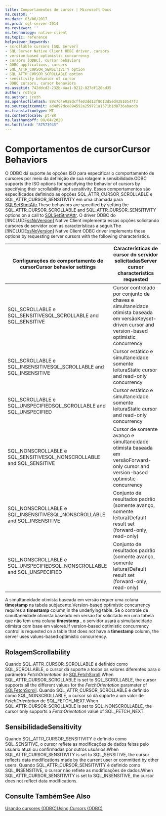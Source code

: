 ```yaml
---
title: Comportamentos de cursor | Microsoft Docs
ms.custom: ''
ms.date: 03/06/2017
ms.prod: sql-server-2014
ms.reviewer: ''
ms.technology: native-client
ms.topic: reference
helpviewer_keywords:
- scrollable cursors [SQL Server]
- SQL Server Native Client ODBC driver, cursors
- version-based optimistic concurrency
- cursors [ODBC], cursor behaviors
- ODBC applications, cursors
- SQL_ATTR_CURSOR_SENSITIVITY option
- SQL_ATTR_CURSOR_SCROLLABLE option
- sensitivity behavior of cursor
- ODBC cursors, cursor behaviors
ms.assetid: 742ddcd2-232b-4aa1-9212-027df120ad35
author: rothja
ms.author: jroth
ms.openlocfilehash: 89c7c4e9a8dcffe03dd12f8013d5ed43810547f3
ms.sourcegitcommit: ad4d92dce894592a259721a1571b1d8736abacdb
ms.translationtype: MT
ms.contentlocale: pt-BR
ms.lasthandoff: 08/04/2020
ms.locfileid: "87573945"
---
```

# <a name="cursor-behaviors"></a><span data-ttu-id="cfa6a-102">Comportamentos de cursor</span><span class="sxs-lookup"><span data-stu-id="cfa6a-102">Cursor Behaviors</span></span>
  <span data-ttu-id="cfa6a-103">O ODBC dá suporte às opções ISO para especificar o comportamento de cursores por meio da definição de sua rolagem e sensibilidade.</span><span class="sxs-lookup"><span data-stu-id="cfa6a-103">ODBC supports the ISO options for specifying the behavior of cursors by specifying their scrollability and sensitivity.</span></span> <span data-ttu-id="cfa6a-104">Esses comportamentos são especificados definindo as opções SQL_ATTR_CURSOR_SCROLLABLE e SQL_ATTR_CURSOR_SENSITIVITY em uma chamada para [SQLSetStmtAttr](../native-client-odbc-api/sqlsetstmtattr.md).</span><span class="sxs-lookup"><span data-stu-id="cfa6a-104">These behaviors are specified by setting the SQL_ATTR_CURSOR_SCROLLABLE and SQL_ATTR_CURSOR_SENSITIVITY options on a call to [SQLSetStmtAttr](../native-client-odbc-api/sqlsetstmtattr.md).</span></span> <span data-ttu-id="cfa6a-105">O driver ODBC do [!INCLUDE[ssNoVersion](../../includes/ssnoversion-md.md)] Native Client implementa essas opções solicitando cursores de servidor com as características a seguir.</span><span class="sxs-lookup"><span data-stu-id="cfa6a-105">The [!INCLUDE[ssNoVersion](../../includes/ssnoversion-md.md)] Native Client ODBC driver implements these options by requesting server cursors with the following characteristics.</span></span>  
  
|<span data-ttu-id="cfa6a-106">Configurações do comportamento de cursor</span><span class="sxs-lookup"><span data-stu-id="cfa6a-106">Cursor behavior settings</span></span>|<span data-ttu-id="cfa6a-107">Características de cursor do servidor solicitadas</span><span class="sxs-lookup"><span data-stu-id="cfa6a-107">Server cursor characteristics requested</span></span>|  
|------------------------------|---------------------------------------------|  
|<span data-ttu-id="cfa6a-108">SQL_SCROLLABLE e SQL_SENSITIVE</span><span class="sxs-lookup"><span data-stu-id="cfa6a-108">SQL_SCROLLABLE and SQL_SENSITIVE</span></span>|<span data-ttu-id="cfa6a-109">Cursor controlado por conjunto de chaves e simultaneidade otimista baseada em versão</span><span class="sxs-lookup"><span data-stu-id="cfa6a-109">Keyset-driven cursor and version-based optimistic concurrency</span></span>|  
|<span data-ttu-id="cfa6a-110">SQL_SCROLLABLE e SQL_INSENSITIVE</span><span class="sxs-lookup"><span data-stu-id="cfa6a-110">SQL_SCROLLABLE and SQL_INSENSITIVE</span></span>|<span data-ttu-id="cfa6a-111">Cursor estático e simultaneidade somente leitura</span><span class="sxs-lookup"><span data-stu-id="cfa6a-111">Static cursor and read-only concurrency</span></span>|  
|<span data-ttu-id="cfa6a-112">SQL_SCROLLABLE e SQL_UNSPECIFIED</span><span class="sxs-lookup"><span data-stu-id="cfa6a-112">SQL_SCROLLABLE and SQL_UNSPECIFIED</span></span>|<span data-ttu-id="cfa6a-113">Cursor estático e simultaneidade somente leitura</span><span class="sxs-lookup"><span data-stu-id="cfa6a-113">Static cursor and read-only concurrency</span></span>|  
|<span data-ttu-id="cfa6a-114">SQL_NONSCROLLABLE e SQL_SENSITIVE</span><span class="sxs-lookup"><span data-stu-id="cfa6a-114">SQL_NONSCROLLABLE and SQL_SENSITIVE</span></span>|<span data-ttu-id="cfa6a-115">Cursor de somente avanço e simultaneidade otimista baseada em versão</span><span class="sxs-lookup"><span data-stu-id="cfa6a-115">Forward-only cursor and version-based optimistic concurrency</span></span>|  
|<span data-ttu-id="cfa6a-116">SQL_NONSCROLLABLE e SQL_INSENSITIVE</span><span class="sxs-lookup"><span data-stu-id="cfa6a-116">SQL_NONSCROLLABLE and SQL_INSENSITIVE</span></span>|<span data-ttu-id="cfa6a-117">Conjunto de resultados padrão (somente avanço, somente leitura)</span><span class="sxs-lookup"><span data-stu-id="cfa6a-117">Default result set (forward-only, read-only)</span></span>|  
|<span data-ttu-id="cfa6a-118">SQL_NONSCROLLABLE e SQL_UNSPECIFIED</span><span class="sxs-lookup"><span data-stu-id="cfa6a-118">SQL_NONSCROLLABLE and SQL_UNSPECIFIED</span></span>|<span data-ttu-id="cfa6a-119">Conjunto de resultados padrão (somente avanço, somente leitura)</span><span class="sxs-lookup"><span data-stu-id="cfa6a-119">Default result set (forward-only, read-only)</span></span>|  
  
 <span data-ttu-id="cfa6a-120">A simultaneidade otimista baseada em versão requer uma coluna **timestamp** na tabela subjacente.</span><span class="sxs-lookup"><span data-stu-id="cfa6a-120">Version-based optimistic concurrency requires a **timestamp** column in the underlying table.</span></span> <span data-ttu-id="cfa6a-121">Se o controle de simultaneidade otimista baseado em versão for solicitado em uma tabela que não tem uma coluna **timestamp** , o servidor usará a simultaneidade otimista com base em valores.</span><span class="sxs-lookup"><span data-stu-id="cfa6a-121">If version-based optimistic concurrency control is requested on a table that does not have a **timestamp** column, the server uses values-based optimistic concurrency.</span></span>  
  
## <a name="scrollability"></a><span data-ttu-id="cfa6a-122">Rolagem</span><span class="sxs-lookup"><span data-stu-id="cfa6a-122">Scrollability</span></span>  
 <span data-ttu-id="cfa6a-123">Quando SQL_ATTR_CURSOR_SCROLLABLE é definido como SQL_SCROLLABLE, o cursor dá suporte a todos os valores diferentes para o parâmetro *FetchOrientation* de [SQLFetchScroll](../native-client-odbc-api/sqlfetchscroll.md).</span><span class="sxs-lookup"><span data-stu-id="cfa6a-123">When SQL_ATTR_CURSOR_SCROLLABLE is set to SQL_SCROLLABLE, the cursor supports all the different values for the *FetchOrientation* parameter of [SQLFetchScroll](../native-client-odbc-api/sqlfetchscroll.md).</span></span> <span data-ttu-id="cfa6a-124">Quando SQL_ATTR_CURSOR_SCROLLABLE é definido como SQL_NONSCROLLABLE, o cursor só dá suporte a um valor de *FetchOrientation* de SQL_FETCH_NEXT.</span><span class="sxs-lookup"><span data-stu-id="cfa6a-124">When SQL_ATTR_CURSOR_SCROLLABLE is set to SQL_NONSCROLLABLE, the cursor only supports a *FetchOrientation* value of SQL_FETCH_NEXT.</span></span>  
  
## <a name="sensitivity"></a><span data-ttu-id="cfa6a-125">Sensibilidade</span><span class="sxs-lookup"><span data-stu-id="cfa6a-125">Sensitivity</span></span>  
 <span data-ttu-id="cfa6a-126">Quando SQL_ATTR_CURSOR_SENSITIVITY é definido como SQL_SENSITIVE, o cursor reflete as modificações de dados feitas pelo usuário atual ou confirmadas por outros usuários.</span><span class="sxs-lookup"><span data-stu-id="cfa6a-126">When SQL_ATTR_CURSOR_SENSITIVITY is set to SQL_SENSITIVE, the cursor reflects data modifications made by the current user or committed by other users.</span></span> <span data-ttu-id="cfa6a-127">Quando SQL_ATTR_CURSOR_SENSITIVITY é definido como SQL_INSENSITIVE, o cursor não reflete as modificações de dados.</span><span class="sxs-lookup"><span data-stu-id="cfa6a-127">When SQL_ATTR_CURSOR_SENSITIVITY is set to SQL_INSENSITIVE, the cursor does not reflect data modifications.</span></span>  
  
## <a name="see-also"></a><span data-ttu-id="cfa6a-128">Consulte Também</span><span class="sxs-lookup"><span data-stu-id="cfa6a-128">See Also</span></span>  
 [<span data-ttu-id="cfa6a-129">Usando cursores &#40;ODBC&#41;</span><span class="sxs-lookup"><span data-stu-id="cfa6a-129">Using Cursors &#40;ODBC&#41;</span></span>](using-cursors-odbc.md)  
  
  
